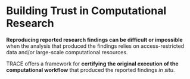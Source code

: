 # Building Trust in Computational Research

**Reproducing reported research findings can be difficult or impossible** when
the analysis that produced the findings relies on access-restricted data and/or
large-scale computational resources.

TRACE offers a framework for **certifying the original execution of the
computational workflow** that produced the reported findings *in situ*.


